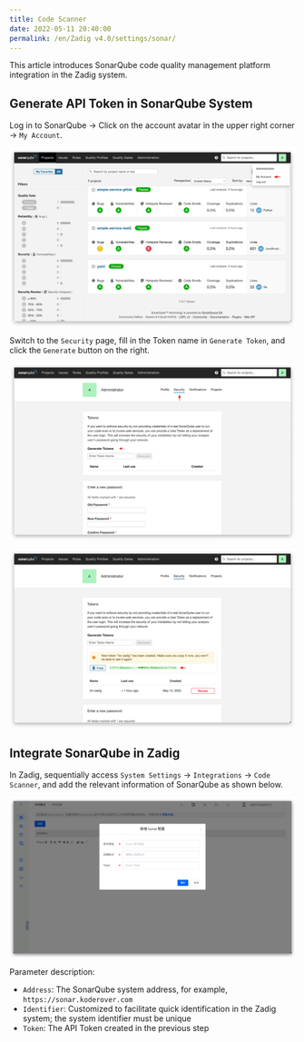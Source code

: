 ```yaml
---
title: Code Scanner
date: 2022-05-11 20:40:00
permalink: /en/Zadig v4.0/settings/sonar/
---
```


This article introduces SonarQube code quality management platform integration in the Zadig system.

## Generate API Token in SonarQube System

Log in to SonarQube -> Click on the account avatar in the upper right corner -> `My Account`.

![sonar](../../../_images/sonar_1.png)

Switch to the `Security` page, fill in the Token name in `Generate Token`, and click the `Generate` button on the right.

![sonar](../../../_images/sonar_2.png)

![sonar](../../../_images/sonar_3.png)

## Integrate SonarQube in Zadig

In Zadig, sequentially access `System Settings` -> `Integrations` -> `Code Scanner`, and add the relevant information of SonarQube as shown below.

![sonar](../../../_images/sonar_4.png)

Parameter description:

- `Address`: The SonarQube system address, for example, `https://sonar.koderover.com`
- `Identifier`: Customized to facilitate quick identification in the Zadig system; the system identifier must be unique
- `Token`: The API Token created in the previous step